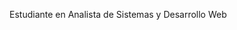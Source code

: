Estudiante en Analista de Sistemas y Desarrollo Web
<!---
enzogsierra/enzogsierra is a ✨ special ✨ repository because its `README.md` (this file) appears on your GitHub profile.
You can click the Preview link to take a look at your changes.
--->
